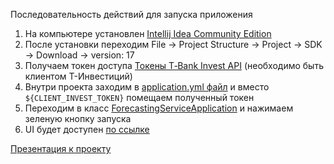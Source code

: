 Последовательность действий для запуска приложения
1. На компьютере установлен [Intellij Idea Community Edition](https://www.jetbrains.com/ru-ru/idea/download/other.html)
2. После установки переходим File -> Project Structure -> Project -> SDK -> Download -> version: 17
3. Получаем токен доступа [Токены T‑Bank Invest API](https://www.tbank.ru/invest/settings/) (необходимо быть клиентом Т-Инвестиций)
4. Внутри проекта заходим в [application.yml файл](src/main/resources/application.yaml) и вместо `${CLIENT_INVEST_TOKEN}` помещаем полученный токен
5. Переходим в класс [ForecastingServiceApplication](src/main/java/by/svyat/forecasting/ForecastingServiceApplication.java) и нажимаем зеленую кнопку запуска
6. UI будет доступен [по ссылке](http://localhost:8080/swagger-ui/index.html)


[Презентация к проекту](src/main/resources/Презентация%20для%20конференции.pptx)